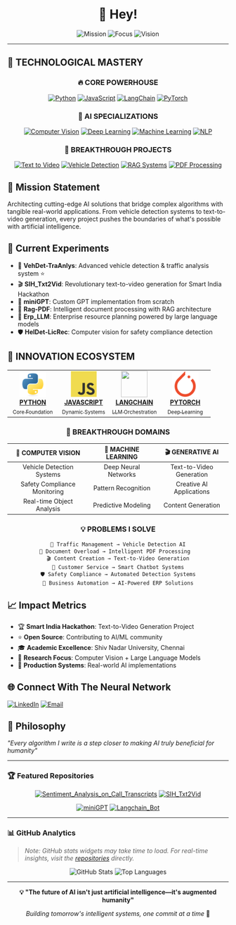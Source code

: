 <div align="center">

# 🚀 **Hey!**


![Mission](https://img.shields.io/badge/🎯-TURNING%20ALGORITHMS%20INTO%20REAL--WORLD%20SOLUTIONS-blue?style=for-the-badge)
![Focus](https://img.shields.io/badge/🧠-Computer%20Vision%20to%20Large%20Language%20Models-green?style=for-the-badge)
![Vision](https://img.shields.io/badge/🌟-Building%20Tomorrow's%20Intelligent%20Systems-orange?style=for-the-badge)

</div>

<div align="center">
  


</div>

---

## 🎨 **TECHNOLOGICAL MASTERY**

<div align="center">

### 🔥 **CORE POWERHOUSE**
[![Python](https://img.shields.io/badge/Python-FFD43B?style=for-the-badge&logo=python&logoColor=blue)](https://www.python.org/about/) [![JavaScript](https://img.shields.io/badge/JavaScript-F7DF1E?style=for-the-badge&logo=javascript&logoColor=black)](https://developer.mozilla.org/en-US/docs/Web/JavaScript/Guide/Introduction) [![LangChain](https://img.shields.io/badge/LangChain-1C3C3C?style=for-the-badge&logo=langchain&logoColor=white)](https://python.langchain.com/docs/get_started/introduction) [![PyTorch](https://img.shields.io/badge/PyTorch-EE4C2C?style=for-the-badge&logo=pytorch&logoColor=white)](https://pytorch.org/get-started/locally/)

### 🧠 **AI SPECIALIZATIONS**
[![Computer Vision](https://img.shields.io/badge/Computer_Vision-FF6B6B?style=for-the-badge&logo=opencv&logoColor=white)](https://opencv.org/about/) [![Deep Learning](https://img.shields.io/badge/Deep_Learning-4ECDC4?style=for-the-badge&logo=tensorflow&logoColor=white)](https://www.tensorflow.org/learn) [![Machine Learning](https://img.shields.io/badge/Machine_Learning-45B7D1?style=for-the-badge&logo=scikit-learn&logoColor=white)](https://scikit-learn.org/stable/getting_started.html) [![NLP](https://img.shields.io/badge/NLP-96CEB4?style=for-the-badge&logo=spacy&logoColor=white)](https://spacy.io/usage/spacy-101)

### 🚀 **BREAKTHROUGH PROJECTS**
[![Text to Video](https://img.shields.io/badge/Text_to_Video-FF9F43?style=for-the-badge&logo=video&logoColor=white)](https://github.com/ThiruDeepak2311/SIH_Txt2Vid) [![Vehicle Detection](https://img.shields.io/badge/Vehicle_Detection-6C5CE7?style=for-the-badge&logo=car&logoColor=white)](https://github.com/ThiruDeepak2311/VehDet-TraAnlys) [![RAG Systems](https://img.shields.io/badge/RAG_Systems-FD79A8?style=for-the-badge&logo=database&logoColor=white)](https://github.com/ThiruDeepak2311/Rag-PDF) [![PDF Processing](https://img.shields.io/badge/PDF_Processing-00B894?style=for-the-badge&logo=adobe&logoColor=white)](https://github.com/ThiruDeepak2311/Rag-PDF)

</div>

## 🎯 Mission Statement
Architecting cutting-edge AI solutions that bridge complex algorithms with tangible real-world applications. From vehicle detection systems to text-to-video generation, every project pushes the boundaries of what's possible with artificial intelligence.

## 🔬 Current Experiments
- 🚗 **VehDet-TraAnlys**: Advanced vehicle detection & traffic analysis system ⭐
- 🎬 **SIH_Txt2Vid**: Revolutionary text-to-video generation for Smart India Hackathon
- 🤖 **miniGPT**: Custom GPT implementation from scratch
- 📄 **Rag-PDF**: Intelligent document processing with RAG architecture
- 🏢 **Erp_LLM**: Enterprise resource planning powered by large language models
- 🛡️ **HelDet-LicRec**: Computer vision for safety compliance detection

## 🌟 **INNOVATION ECOSYSTEM**

<table align="center">
<tr>
<td align="center" width="25%">
<a href="https://www.python.org/about/">
<img src="https://raw.githubusercontent.com/devicons/devicon/master/icons/python/python-original.svg" width="60" height="60"/>
<br><strong>PYTHON</strong>
<br><sub>Core Foundation</sub>
</a>
</td>
<td align="center" width="25%">
<a href="https://developer.mozilla.org/en-US/docs/Web/JavaScript/Guide/Introduction">
<img src="https://raw.githubusercontent.com/devicons/devicon/master/icons/javascript/javascript-original.svg" width="60" height="60"/>
<br><strong>JAVASCRIPT</strong>
<br><sub>Dynamic Systems</sub>
</a>
</td>
<td align="center" width="25%">
<a href="https://python.langchain.com/docs/get_started/introduction">
<img src="https://avatars.githubusercontent.com/u/126733545?s=200&v=4" width="60" height="60"/>
<br><strong>LANGCHAIN</strong>
<br><sub>LLM Orchestration</sub>
</a>
</td>
<td align="center" width="25%">
<a href="https://pytorch.org/get-started/locally/">
<img src="https://raw.githubusercontent.com/devicons/devicon/master/icons/pytorch/pytorch-original.svg" width="60" height="60"/>
<br><strong>PYTORCH</strong>
<br><sub>Deep Learning</sub>
</a>
</td>
</tr>
</table>

<div align="center">

### 🚀 **BREAKTHROUGH DOMAINS**

| 🎯 **COMPUTER VISION** | 🧠 **MACHINE LEARNING** | 🎬 **GENERATIVE AI** |
|:---:|:---:|:---:|
| Vehicle Detection Systems | Deep Neural Networks | Text-to-Video Generation |
| Safety Compliance Monitoring | Pattern Recognition | Creative AI Applications |
| Real-time Object Analysis | Predictive Modeling | Content Generation |

</div>

<div align="center">

### 💡 **PROBLEMS I SOLVE**

```
🚗 Traffic Management → Vehicle Detection AI
📄 Document Overload → Intelligent PDF Processing  
🎬 Content Creation → Text-to-Video Generation
🤖 Customer Service → Smart Chatbot Systems
🛡️ Safety Compliance → Automated Detection Systems
🏢 Business Automation → AI-Powered ERP Solutions
```

</div>

## 📈 Impact Metrics
- 🏆 **Smart India Hackathon**: Text-to-Video Generation Project
- ⭐ **Open Source**: Contributing to AI/ML community
- 🎓 **Academic Excellence**: Shiv Nadar University, Chennai
- 🔬 **Research Focus**: Computer Vision + Large Language Models
- 🚀 **Production Systems**: Real-world AI implementations

## 🌐 Connect With The Neural Network
[![LinkedIn](https://img.shields.io/badge/LinkedIn-0077B5?style=for-the-badge&logo=linkedin&logoColor=white)](https://www.linkedin.com/in/deepak-thirukkumaran-758598232/)
[![Email](https://img.shields.io/badge/Email-D14836?style=for-the-badge&logo=gmail&logoColor=white)](mailto:thirudeepak2311@gmail.com)

## 💭 Philosophy
*"Every algorithm I write is a step closer to making AI truly beneficial for humanity"*

---

### 🏆 Featured Repositories
<div align="center">

[![Sentiment_Analysis_on_Call_Transcripts](https://github-readme-stats.vercel.app/api/pin/?username=ThiruDeepak2311&repo=Sentiment_Analysis_on_Call_Transcripts&theme=tokyonight)](https://github.com/ThiruDeepak2311/Sentiment_Analysis_on_Call_Transcripts)
[![SIH_Txt2Vid](https://github-readme-stats.vercel.app/api/pin/?username=ThiruDeepak2311&repo=SIH_Txt2Vid&theme=tokyonight)](https://github.com/ThiruDeepak2311/SIH_Txt2Vid)

[![miniGPT](https://github-readme-stats.vercel.app/api/pin/?username=ThiruDeepak2311&repo=miniGPT&theme=tokyonight)](https://github.com/ThiruDeepak2311/miniGPT)
[![Langchain_Bot](https://github-readme-stats.vercel.app/api/pin/?username=ThiruDeepak2311&repo=Langchain_Bot&theme=tokyonight)](https://github.com/ThiruDeepak2311/Langchain_Bot)

</div>

---

### 📊 GitHub Analytics
> *Note: GitHub stats widgets may take time to load. For real-time insights, visit the [repositories](https://github.com/ThiruDeepak2311?tab=repositories) directly.*

<div align="center">

![GitHub Stats](https://github-readme-stats.vercel.app/api?username=ThiruDeepak2311&show_icons=true&theme=tokyonight&hide_border=true&count_private=true)
![Top Languages](https://github-readme-stats.vercel.app/api/top-langs/?username=ThiruDeepak2311&layout=compact&theme=tokyonight&hide_border=true)

</div>

---

<div align="center">
  
**💡 "The future of AI isn't just artificial intelligence—it's augmented humanity"**

*Building tomorrow's intelligent systems, one commit at a time* 🚀

</div>
